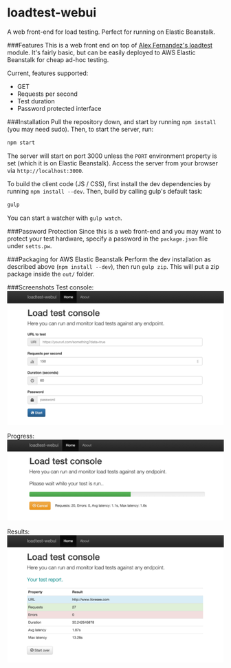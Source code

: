 # loadtest-webui
A web front-end for load testing. Perfect for running on Elastic Beanstalk.

###Features
This is a web front end on top of [Alex Fernandez's loadtest](https://github.com/alexfernandez/loadtest) module. It's fairly basic, but can be easily deployed to AWS Elastic Beanstalk for cheap ad-hoc testing.

Current, features supported:
 * GET
 * Requests per second
 * Test duration
 * Password protected interface
 
###Installation
Pull the repository down, and start by running ``npm install`` (you may need sudo). Then, to start the server, run:

```javascript
npm start
```

The server will start on port 3000 unless the ``PORT`` environment property is set (which it is on Elastic Beanstalk). Access the server from your browser via ``http://localhost:3000``.

To build the client code (JS / CSS), first install the dev dependencies by running ``npm install --dev``. Then, build by calling gulp's default task:

```javascript
gulp
```

You can start a watcher with ``gulp watch``.
 
###Password Protection
Since this is a web front-end and you may want to protect your test hardware, specify a password in the ``package.json`` file under ``setts.pw``.

###Packaging for AWS Elastic Beanstalk
Perform the dev installation as described above (``npm install --dev``), then run ``gulp zip``. This will put a zip package inside the ``out/`` folder.

###Screenshots
Test console:
![Control UI](https://raw.githubusercontent.com/alexsaves/loadtest-webui/master/docs/images/testconsole.png)

Progress:
![Progress](https://raw.githubusercontent.com/alexsaves/loadtest-webui/master/docs/images/progress.png)

Results:
![Results](https://raw.githubusercontent.com/alexsaves/loadtest-webui/master/docs/images/results.png)